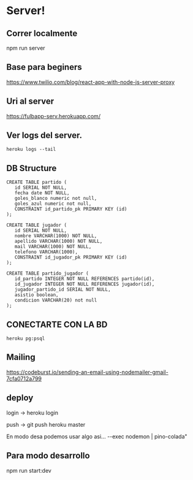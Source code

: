 # Server!

## Correr localmente
npm run server

## Base para beginers
https://www.twilio.com/blog/react-app-with-node-js-server-proxy

## Uri al server
https://fulbapp-serv.herokuapp.com/

## Ver logs del server.
```
heroku logs --tail
```

## DB Structure
```
CREATE TABLE partido (
   id SERIAL NOT NULL,
   fecha date NOT NULL,
   goles_blanco numeric not null,
   goles_azul numeric not null,
   CONSTRAINT id_partido_pk PRIMARY KEY (id)
);

CREATE TABLE jugador (
   id SERIAL NOT NULL,
   nombre VARCHAR(1000) NOT NULL,
   apellido VARCHAR(1000) NOT NULL,
   mail VARCHAR(1000) NOT NULL,
   telefono VARCHAR(1000),
   CONSTRAINT id_jugador_pk PRIMARY KEY (id)
);

CREATE TABLE partido_jugador (
   id_partido INTEGER NOT NULL REFERENCES partido(id),
   id_jugador INTEGER NOT NULL REFERENCES jugador(id),
   jugador_partido_id SERIAL NOT NULL,
   asistio boolean,
   condicion VARCHAR(20) not null
);
```

## CONECTARTE CON LA BD
```
heroku pg:psql
```

## Mailing
https://codeburst.io/sending-an-email-using-nodemailer-gmail-7cfa0712a799

## deploy
login -> heroku login

push -> git push heroku master

En modo desa podemos usar algo asi... --exec nodemon | pino-colada"

## Para modo desarrollo
npm run start:dev